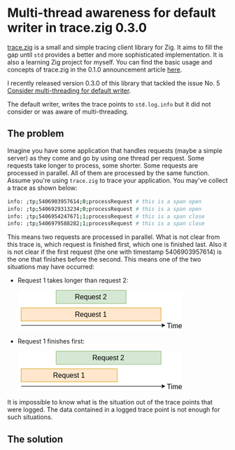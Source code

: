 # Multi-thread awareness for default writer in trace.zig 0.3.0

[trace.zig](https://gitlab.com/zig_tracing/trace.zig) is a small and simple
tracing client library for Zig. It aims to fill the gap until `std` provides a
better and more sophisticated implementation. It is also a learning Zig project
for myself. You can find the basic usage and concepts of trace.zig in the 0.1.0
announcement article 
[here](https://zig.news/huntrss/tracezig-a-small-and-simple-tracing-client-library-2ffj).

I recently released version 0.3.0 of this library that tackled the issue No. 5
[Consider multi-threading for default writer](https://gitlab.com/zig_tracing/trace.zig/-/issues/5).

The default writer, writes the trace points to `std.log.info` but it did not
consider or was aware of multi-threading.

## The problem

Imagine you have some application that handles requests (maybe a simple
server) as they come and go by using one thread per request. Some requests
take longer to process, some shorter. Some requests are processed in parallel.
All of them are processed by the same function. Assume you're using `trace.zig`
to trace your application. You may've collect a trace as shown below:

```bash
info: ;tp;5406903957614;0;processRequest # this is a span open
info: ;tp;5406929313234;0;processRequest # this is a span open
info: ;tp;5406954247671;1;processRequest # this is a span close
info: ;tp;5406979588282;1;processRequest # this is a span close
```

This means two requests are processed in parallel. What is not clear from this
trace is, which request is finished first, which one is finished last. Also it
is not clear if the first request (the one with timestamp 5406903957614) is
the one that finishes before the second. This means one of the two
situations may have occurred:

* Request 1 takes longer than request 2:

  ![Request 1 takes longer than request 2](./Request1_longer.drawio.png "Request 1 takes longer than request 2")

* Request 1 finishes first:

  ![Request 1 finishes first](./Request1_finishes_first.drawio.png "Request 1 finishes first")

It is impossible to know what is the situation out of the trace points that were logged. The data contained in a logged trace point is not enough for such situations.

## The solution


